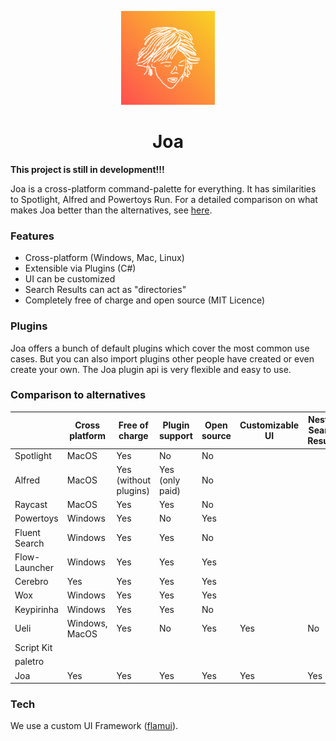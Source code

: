 <p align="center">
  <a href="#">
    
  </a>
  <p align="center">
   <img width="150" height="150" src="./images/logo.png" alt="Logo">
  </p>
  <h1 align="center"><b>Joa</b></h1>
  
</p>

**This project is still in development!!!**

Joa is a cross-platform command-palette for everything. It has similarities to Spotlight, Alfred and Powertoys Run. 
For a detailed comparison on what makes Joa better than the alternatives, see [here](#comparison-to-alternatives).

### Features
- Cross-platform (Windows, Mac, Linux)
- Extensible via Plugins (C#)
- UI can be customized
- Search Results can act as "directories"
- Completely free of charge and open source (MIT Licence)

### Plugins
Joa offers a bunch of default plugins which cover the most common use cases. But you can also import plugins other people have created or even create your own. The Joa plugin api is very flexible and easy to use.

### Comparison to alternatives
|               | Cross platform | Free of charge        | Plugin support  | Open source | Customizable UI | Nested Search Results |
|---------------|----------------|-----------------------|-----------------|-------------|-----------------|-----------------------|
| Spotlight     | MacOS          | Yes                   | No              | No          |                 |                       |
| Alfred        | MacOS          | Yes (without plugins) | Yes (only paid) | No          |                 |                       |
| Raycast       | MacOS          | Yes                   | Yes             | No          |                 |                       |
| Powertoys     | Windows        | Yes                   | No              | Yes         |                 |                       |
| Fluent Search | Windows        | Yes                   | Yes             | No          |                 |                       |
| Flow-Launcher | Windows        | Yes                   | Yes             | Yes         |                 |                       |
| Cerebro       | Yes            | Yes                   | Yes             | Yes         |                 |                       |
| Wox           | Windows        | Yes                   | Yes             | Yes         |                 |                       |
| Keypirinha    | Windows        | Yes                   | Yes             | No          |                 |                       |
| Ueli          | Windows, MacOS | Yes                   | No              | Yes         | Yes             | No                    |
| Script Kit    |                |                       |                 |             |                 |                       |
| paletro       |                |                       |                 |             |                 |                       |
| Joa           | Yes            | Yes                   | Yes             | Yes         | Yes             | Yes                   |

### Tech
We use a custom UI Framework ([flamui](https://github.com/FlurinBruehwiler/flamui)).
